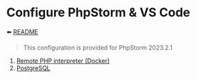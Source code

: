 # Configure PhpStorm & VS Code

⬅️ [README](../README.md)

> This configuration is provided for PhpStorm 2023.2.1

1. [Remote PHP interpreter (Docker)](remote-php-interpreter.md)
2. [PostgreSQL](database-postgre.md)
